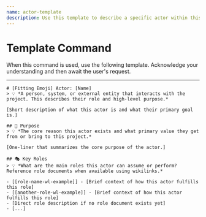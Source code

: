 ```yaml
---
name: actor-template
description: Use this template to describe a specific actor within this project. An actor is a person or system that can perform actions or assume certain states.
---
```

# Template Command

When this command is used, use the following template. Acknowledge your understanding and then await the user's request.

---

````````````
# [Fitting Emoji] Actor: [Name]
> 💡 *A person, system, or external entity that interacts with the project. This describes their role and high-level purpose.*

[Short description of what this actor is and what their primary goal is.]

## 🎯 Purpose
> 💡 *The core reason this actor exists and what primary value they get from or bring to this project.*

[One-liner that summarizes the core purpose of the actor.]

## 🎭 Key Roles
> 💡 *What are the main roles this actor can assume or perform? Reference role documents when available using wikilinks.*

- [[role-name-wl-example]] - [Brief context of how this actor fulfills this role]
- [[another-role-wl-example]] - [Brief context of how this actor fulfills this role]
- [Direct role description if no role document exists yet]
- [...]
````````````
